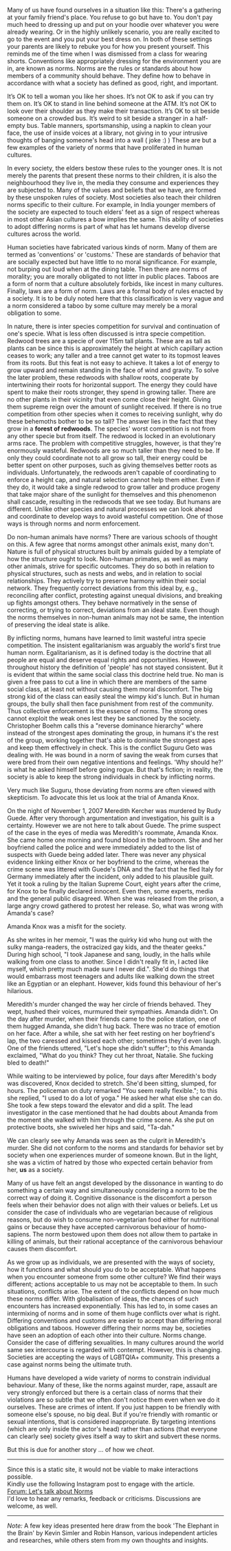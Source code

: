 
Many of us have found ourselves in a situation like this: There's a gathering at your family friend's place. You refuse to go but have to. You don't pay much heed to dressing up and put on your hoodie over whatever you were already wearing. Or in the highly unlikely scenario, you are really excited to go to the event and you put your best dress on. In both of these settings your parents are likely to rebuke you for how you present yourself. 
This reminds me of the time when I was dismissed from a class for wearing shorts.
Conventions like appropriately dressing for the environment you are in, are known as norms.
Norms are the rules or standards about how members of a community should behave.
They define how to behave in accordance with what a society has defined as good, right, and important.

It’s OK to tell a woman you like her shoes. It’s not OK to ask if you can try them on. It’s OK to stand in line behind someone at the ATM. It’s not OK to look over their shoulder as they make their transaction. It’s OK to sit beside someone on a crowded bus. It’s weird to sit beside a stranger in a half-empty bus. Table manners, sportsmanship, using a napkin to clean your face, the use of inside voices at a library, not giving in to your intrusive thoughts of banging someone's head into a wall ( joke :) ) These are but a few examples of the variety of norms that have proliferated in human cultures.

In every society, the elders bestow these rules to the younger ones. It is not merely the parents that present these norms to their children, it is also the neighbourhood they live in, the media they consume and experiences they are subjected to. Many of the values and beliefs that we have, are formed by these unspoken rules of society. 
Most societies also teach their children norms specific to their culture. For example, in India younger members of the society are expected to touch elders' feet as a sign of respect whereas in most other Asian cultures a bow implies the same. This ability of societies to adopt differing norms is part of what has let humans develop diverse cultures across the world. 

Human societies have fabricated various kinds of norm. Many of them are termed as 'conventions' or 'customs.' These are standards of behavior that are socially expected but have little to no moral significance. For example, not burping out loud when at the dining table. 
Then there are norms of morality; you are morally obligated to not litter in public places. 
Taboos are a form of norm that a culture absolutely forbids, like incest in many cultures.
Finally, laws are a form of norm. Laws are a formal body of rules enacted by a society. It is to be duly noted here that this classification is very vague and a norm considered a taboo by some culture may merely be a moral obligation to some.

In nature, there is inter species competition for survival and continuation of one's specie. What is less often discussed is intra specie competition. 
Redwood trees are a specie of over 115m tall plants. These are as tall as plants can be since this is approximately the height at which capillary action ceases to work; any taller and a tree cannot get water to its topmost leaves from its roots. 
But this feat is not easy to achieve. It takes a lot of energy to grow upward and remain standing in the face of wind and gravity. To solve the later problem, these redwoods with shallow roots, cooperate by intertwining their roots for horizontal support. The energy they could have spent to make their roots stronger, they spend in growing taller.
There are no other plants in their vicinity that even come close their height. Giving them supreme reign over the amount of sunlight received.
If there is no true competition from other species when it comes to receiving sunlight, why do these behemoths bother to be so tall?
The answer lies in the fact that they grow in a **forest of redwoods**. The species' worst competition is not from any other specie but from itself. The redwood is locked in an evolutionary arms race. 
The problem with competitive struggles, however, is that they're enormously wasteful. Redwoods are so much taller than they need to be. If only they could coordinate not to all grow so tall, their energy could be better spent on other purposes, such as giving themselves better roots as individuals. 
Unfortunately, the redwoods aren't capable of coordinating to enforce a height cap, and natural selection cannot help them either. Even if they do, it would take a single redwood to grow taller and produce progeny that take major share of the sunlight for themselves and this phenomenon shall cascade, resulting in the redwoods that we see today. But humans are different. Unlike other species and natural processes we can look ahead and coordinate to develop ways to avoid wasteful competition. One of those ways is through norms and norm enforcement.

Do non-human animals have norms? There are various schools of thought on this. A few agree that norms amongst other animals exist, many don't.
Nature is full of physical structures built by animals guided by a template of how the structure ought to look. Non-human primates, as well as many other animals, strive for specific outcomes. They do so both in relation to physical structures, such as nests and webs, and in relation to social relationships. They actively try to preserve harmony within their social network. They frequently correct deviations from this ideal by, e.g., reconciling after conflict, protesting against unequal divisions, and breaking up fights amongst others. They behave normatively in the sense of correcting, or trying to correct, deviations from an ideal state. Even though the norms themselves in non-human animals may not be same, the intention of preserving the ideal state is alike.

By inflicting norms, humans have learned to limit wasteful intra specie competition. The insistent egalitarianism was arguably the world's first true human norm. Egalitarianism, as it is defined today is the doctrine that all people are equal and deserve equal rights and opportunities. 
However, throughout history the definition of 'people' has not stayed consistent. But it is evident that within the same social class this doctrine held true. No man is given a free pass to cut a line in which there are members of the same social class, at least not without causing them moral discomfort. The big strong kid of the class can easily steal the wimpy kid's lunch. But in human groups, the bully shall then face punishment from rest of the community. Thus collective enforcement is the essence of norms. The strong ones cannot exploit the weak ones lest they be sanctioned by the society. 
Christopher Boehm calls this a "reverse dominance hierarchy" where instead of the strongest apes dominating the group, in humans it's the rest of the group, working together that's able to dominate the strongest apes and keep them effectively in check. 
This is the conflict Suguru Geto was dealing with. He was bound in a norm of saving the weak from curses that were bred from their own negative intentions and feelings. 'Why should he?' is what he asked himself before going rogue. But that's fiction; in reality, the society is able to  keep the strong individuals in check by inflicting norms.

Very much like Suguru, those deviating from norms are often viewed with skepticism. To advocate this let us look at the trial of Amanda Knox.

On the night of November 1, 2007 Meredith Kercher was murdered by Rudy Guede. After very thorough argumentation and investigation, his guilt is a certainty. However we are not here to talk about Guede. The prime suspect of the case in the eyes of media was Meredith's roommate, Amanda Knox. She came home one morning and found blood in the bathroom. She and her boyfriend called the police and were immediately added to the list of suspects with Guede being added later. There was never any physical evidence linking either Knox or her boyfriend to the crime, whereas the crime scene was littered with Guede's DNA and the fact that he fled Italy for Germany immediately after the incident, only added to his plausible guilt. Yet it took a ruling by the Italian Supreme Court, eight years after the crime, for Knox to be finally declared innocent. Even then, some experts, media and the general public disagreed. When she was released from the prison, a large angry crowd gathered to protest her release. So, what was wrong with Amanda's case?

Amanda Knox was a misfit for the society. 

As she writes in her memoir, "I was the quirky kid who hung out with the sulky manga-readers, the ostracized gay kids, and the theater geeks." During high school, "I took Japanese and sang, loudly, in the halls while walking from one class to another. Since I didn't really fit in, I acted like myself, which pretty much made sure I never did.". She'd do things that would embarrass most teenagers and adults like walking down the street like an Egyptian or an elephant. However, kids found this behaviour of her's hilarious.

Meredith's murder changed the way her circle of friends behaved. They wept, hushed their voices, murmured their sympathies. Amanda didn't. On the day after murder, when their friends came to the police station, one of them hugged Amanda, she didn't hug back. There was no trace of emotion on her face. After a while, she sat with her feet resting on her boyfriend's lap, the two caressed and kissed each other; sometimes they'd even laugh. One of the friends uttered, "Let's hope she didn't suffer"; to this Amanda exclaimed, "What do you think? They cut her throat, Natalie. She fucking bled to death!"

While waiting to be interviewed by police, four days after Meredith's body was discovered, Knox decided to stretch. She'd been sitting, slumped, for hours. The policeman on duty remarked "You seem really flexible."; to this she replied, "I used to do a lot of yoga." He asked her what else she can do. She took a few steps toward the elevator and did a split. 
The lead investigator in the case mentioned that he had doubts about Amanda from the moment she walked with him through the crime scene. As she put on protective boots, she swiveled her hips and said, "Ta-dah."

We can clearly see why Amanda was seen as the culprit in Meredith's murder. She did not conform to the norms and standards for behavior set by society when one experiences murder of someone known. But in the light, she was a victim of hatred by those who expected certain behavior from her, **us** as a society. 

Many of us have felt an angst developed by the dissonance in wanting to do something a certain way and simultaneously considering a norm to be the correct way of doing it. 
Cognitive dissonance is the discomfort a person feels when their behavior does not align with their values or beliefs. Let us consider the case of individuals who are vegetarian because of religious reasons, but do wish to consume non-vegetarian food either for nutritional gains or because they have accepted carnivorous behaviour of homo-sapiens. The norm bestowed upon them does not allow them to partake in killing of animals, but their rational acceptance of the carnivorous behaviour causes them discomfort. 

As we grow up as individuals, we are presented with the ways of society, how it functions and what should you do to be acceptable. What happens when you encounter someone from some other culture? We find their ways different; actions acceptable to us may not be acceptable to them. In such situations, conflicts arise. The extent of the conflicts depend on how much these norms differ. With globalisation of ideas, the chances of such encounters has increased exponentially. This has led to, in some cases an intermixing of norms and in some of them huge conflicts over what is right. Differing conventions and customs are easier to accept than differing moral obligations and taboos. However differing their norms may be, societies have seen an adoption of each other into their culture. Norms change.
Consider the case of differing sexualities. In many cultures around the world same sex intercourse is regarded with contempt. However, this is changing. Societies are accepting the ways of LGBTQIA+ community. This presents a case against norms being the ultimate truth.

Humans have developed a wide variety of norms to constrain individual behaviour. Many of these, like the norms against murder, rape, assault are very strongly enforced but there is a certain class of norms that their violations are so subtle that we often don't notice them even when we do it ourselves. These are crimes of intent. If you just happen to be friendly with someone else's spouse, no big deal. But if you're friendly with romantic or sexual intentions, that is considered inappropriate. 
By targeting intentions (which are only inside the actor's head) rather than actions (that everyone can clearly see) society gives itself a way to skirt and subvert these norms. 

But this is due for another story ... of how we *cheat*.

---
Since this is a static site, it would not be viable to make interactions possible.   
Kindly use the following Instagram post to engage with the article.  
[Forum: Let's talk about Norms](https://www.instagram.com/p/C1ysNNYLwt3/?igsh=bWc3bnplNW1rMzFw)  
I'd love to hear any remarks, feedback or criticisms. Discussions are welcome, as well.

---
*Note:* A few key ideas presented here draw from the book 'The Elephant in the Brain' by Kevin Simler and Robin Hanson, various independent articles and researches, while others stem from my own thoughts and insights.
